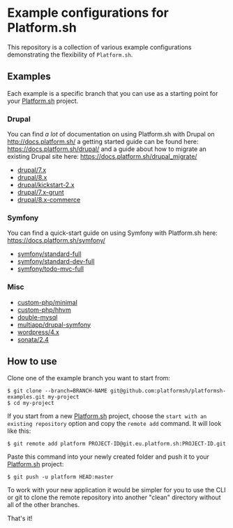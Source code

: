 # Example configurations for Platform.sh

This repository is a collection of various example configurations demonstrating 
the flexibility of `Platform.sh`.

## Examples

Each example is a specific branch that you can use as a starting point for your 
[Platform.sh](https://platform.sh) project.

### Drupal
You can find _a lot_ of documentation on using Platform.sh with Drupal on http://docs.platform.sh/ a getting started guide can be found here: https://docs.platform.sh/drupal/ and a guide about how to migrate an existing Drupal site here: https://docs.platform.sh/drupal_migrate/

* [drupal/7.x](https://github.com/platformsh/platformsh-examples/tree/drupal/7.x)
* [drupal/8.x](https://github.com/platformsh/platformsh-examples/tree/drupal/8.x)
* [drupal/kickstart-2.x](https://github.com/platformsh/platformsh-examples/tree/drupal/kickstart-2.x)
* [drupal/7.x-grunt](https://github.com/platformsh/platformsh-examples/tree/drupal/7.x-grunt)
* [drupal/8.x-commerce](https://github.com/platformsh/platformsh-examples/tree/drupal/8.x-commerce)

### Symfony

You can find a quick-start guide on using Symfony with Platform.sh here: https://docs.platform.sh/symfony/

* [symfony/standard-full](https://github.com/platformsh/platformsh-examples/tree/symfony/standard-full)
* [symfony/standard-dev-full](https://github.com/platformsh/platformsh-examples/tree/symfony/standard-dev-full)
* [symfony/todo-mvc-full](https://github.com/platformsh/platformsh-examples/tree/symfony/todo-mvc-full)

### Misc

* [custom-php/minimal](https://github.com/platformsh/platformsh-examples/tree/custom-php/minimal)
* [custom-php/hhvm](https://github.com/platformsh/platformsh-examples/tree/custom-php/hhvm)
* [double-mysql](https://github.com/platformsh/platformsh-examples/tree/double-mysql)
* [multiapp/drupal-symfony](https://github.com/platformsh/platformsh-examples/tree/multiapp/drupal-symfony)
* [wordpress/4.x](https://github.com/platformsh/platformsh-examples/tree/wordpress/4.x)
* [sonata/2.4](https://github.com/platformsh/platformsh-examples/tree/sonata/2.4)

## How to use

Clone one of the example branch you want to start from:

    $ git clone --branch=BRANCH-NAME git@github.com:platformsh/platformsh-examples.git my-project
    $ cd my-project

If you start from a new [Platform.sh](https://platform.sh) project, choose the 
`start with an existing repository` option and copy the `remote add` command. It
will look like this:

    $ git remote add platform PROJECT-ID@git.eu.platform.sh:PROJECT-ID.git

Paste this command into your newly created folder and push it to your 
[Platform.sh](https://platform.sh) project:

    $ git push -u platform HEAD:master

To work with your new application it would be simpler for you to use the CLI or
git to clone the remote repository into another "clean" directory without all
of the other branches.

That's it!
